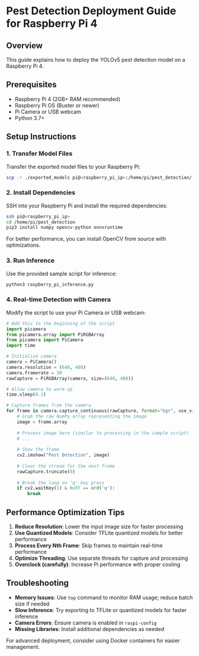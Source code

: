# Pest Detection Deployment Guide for Raspberry Pi 4

## Overview
This guide explains how to deploy the YOLOv5 pest detection model on a Raspberry Pi 4.

## Prerequisites
- Raspberry Pi 4 (2GB+ RAM recommended)
- Raspberry Pi OS (Buster or newer)
- Pi Camera or USB webcam
- Python 3.7+

## Setup Instructions

### 1. Transfer Model Files
Transfer the exported model files to your Raspberry Pi:

```bash
scp -r ./exported_models pi@<raspberry_pi_ip>:/home/pi/pest_detection/
```

### 2. Install Dependencies
SSH into your Raspberry Pi and install the required dependencies:

```bash
ssh pi@<raspberry_pi_ip>
cd /home/pi/pest_detection
pip3 install numpy opencv-python onnxruntime
```

For better performance, you can install OpenCV from source with optimizations.

### 3. Run Inference
Use the provided sample script for inference:

```bash
python3 raspberry_pi_inference.py
```

### 4. Real-time Detection with Camera
Modify the script to use your Pi Camera or USB webcam:

```python
# Add this to the beginning of the script
import picamera
from picamera.array import PiRGBArray
from picamera import PiCamera
import time

# Initialize camera
camera = PiCamera()
camera.resolution = (640, 480)
camera.framerate = 30
rawCapture = PiRGBArray(camera, size=(640, 480))

# Allow camera to warm up
time.sleep(0.1)

# Capture frames from the camera
for frame in camera.capture_continuous(rawCapture, format="bgr", use_video_port=True):
    # Grab the raw NumPy array representing the image
    image = frame.array
    
    # Process image here (similar to processing in the sample script)
    # ...
    
    # Show the frame
    cv2.imshow("Pest Detection", image)
    
    # Clear the stream for the next frame
    rawCapture.truncate(0)
    
    # Break the loop on 'q' key press
    if cv2.waitKey(1) & 0xFF == ord('q'):
        break
```

## Performance Optimization Tips

1. **Reduce Resolution**: Lower the input image size for faster processing
2. **Use Quantized Models**: Consider TFLite quantized models for better performance
3. **Process Every Nth Frame**: Skip frames to maintain real-time performance
4. **Optimize Threading**: Use separate threads for capture and processing
5. **Overclock (carefully)**: Increase Pi performance with proper cooling

## Troubleshooting

- **Memory Issues**: Use `top` command to monitor RAM usage; reduce batch size if needed
- **Slow Inference**: Try exporting to TFLite or quantized models for faster inference
- **Camera Errors**: Ensure camera is enabled in `raspi-config`
- **Missing Libraries**: Install additional dependencies as needed

For advanced deployment, consider using Docker containers for easier management.